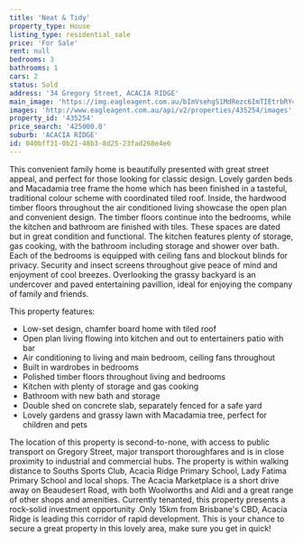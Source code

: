 ```yaml
---
title: 'Neat & Tidy'
property_type: House
listing_type: residential_sale
price: 'For Sale'
rent: null
bedrooms: 3
bathrooms: 1
cars: 2
status: Sold
address: '34 Gregory Street, ACACIA RIDGE'
main_image: 'https://img.eagleagent.com.au/bImVsehgS1MdRezc6ImTIEtrbRY=/1280x854/smart/https://s3-us-west-2.amazonaws.com/eagleagent-orig/images/6822289/130469022-image-M.jpg'
images: 'http://www.eagleagent.com.au/api/v2/properties/435254/images'
property_id: '435254'
price_search: '425000.0'
suburb: 'ACACIA RIDGE'
id: 040bff31-0b21-48b3-8d25-23fad268e4e6
---
```

This convenient family home is beautifully presented with great street appeal, and perfect for those looking for classic design. Lovely garden beds and Macadamia tree frame the home which has been finished in a tasteful, traditional colour scheme with coordinated tiled roof. Inside, the hardwood timber floors throughout the air conditioned living showcase the open plan and convenient design. The timber floors continue into the bedrooms, while the kitchen and bathroom are finished with tiles. These spaces are dated but in great condition and functional. The kitchen features plenty of storage, gas cooking, with the bathroom including storage and shower over bath. Each of the bedrooms is equipped with ceiling fans and blockout blinds for privacy. Security and insect screens throughout give peace of mind and enjoyment of cool breezes. Overlooking the grassy backyard is an undercover and paved entertaining pavillion, ideal for enjoying the company of family and friends.

This property features:

*  Low-set design, chamfer board home with tiled roof
*  Open plan living flowing into kitchen and out to entertainers patio with bar
*  Air conditioning to living and main bedroom, ceiling fans throughout
*  Built in wardrobes in bedrooms
*  Polished timber floors throughout living and bedrooms
*  Kitchen with plenty of storage and gas cooking
*  Bathroom with new bath and storage
*  Double shed on concrete slab, separately fenced for a safe yard
*  Lovely gardens and grassy lawn with Macadamia tree, perfect for children and pets

The location of this property is second-to-none, with access to public transport on Gregory Street, major transport thoroughfares and is in close proximity to industrial and commercial hubs. The property is within walking distance to Souths Sports Club, Acacia Ridge Primary School, Lady Fatima Primary School and local shops. The Acacia Marketplace is a short drive away on Beaudesert Road, with both Woolworths and Aldi and a great range of other shops and amenities. Currently tenanted, this property presents a rock-solid investment opportunity .Only 15km from Brisbane's CBD, Acacia Ridge is leading this corridor of rapid development. This is your chance to secure a great property in this lovely area, make sure you get in quick!
